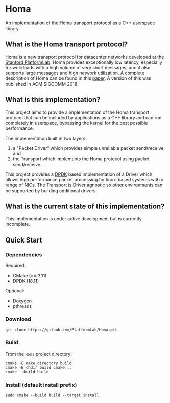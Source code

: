 # Homa

An implementation of the Homa transport protocol as a C++ userspace library.

## What is the Homa transport protocol?

Homa is a new transport protocol for datacenter networks developed at the
[Stanford PlatformLab](https://platformlab.stanford.edu). Homa provides
exceptionally low latency, especially for workloads with a high volume of very
short messages, and it also supports large messages and high network
utilization. A complete description of Homa can be found in this 
[paper](https://arxiv.org/abs/1803.09615). A version of this was published in
ACM SIGCOMM 2018.

## What is this implementation?

This project aims to provide a implementation of the Homa transport protocol
that can be included by applications as a C++ library and can run completely in
userspace, bypassing the kernel for the best possible performance.

The implementation built in two layers:
  1. a "Packet Driver" which provides simple unreliable packet send/receive, and
  2. the Transport which implements the Homa protocol using packet send/receive.

This project provides a [DPDK](https://www.dpdk.org) based implementation of a
Driver which allows high performance packet processing for linux-based systems
with a range of NICs. The Transport is Driver agnostic so other environments can
be supported by building additional drivers.

## What is the current state of this implementation?

This implementation is under active development but is currently incomplete.

## Quick Start

### Dependencies

Required:
  * CMake (>= 3.11)
  * DPDK (18.11)
  
Optional:
  * Doxygen
  * pthreads

### Download

```
git clone https://github.com/PlatformLab/Homa.git
```

### Build

From the `Homa` project directory:
```
cmake -E make_directory build
cmake -E chdir build cmake ..
cmake --build build
```

### Install (default install prefix)
```
sudo cmake --build build --target install
```
